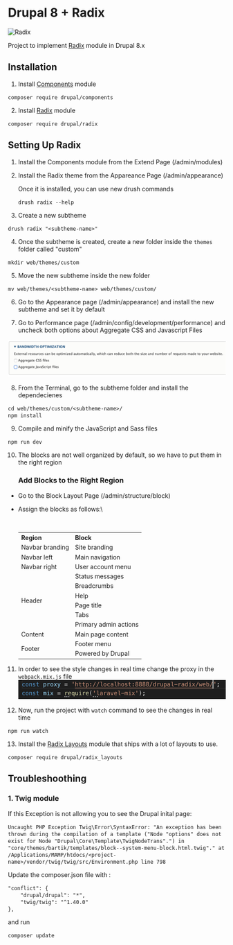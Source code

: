 # Drupal 8 + Radix

![Radix](https://www.drupal.org/files/logos_0.png)

Project to implement [Radix](https://www.drupal.org/project/radix) module in Drupal 8.x

## Installation
1. Install [Components](https://www.drupal.org/project/components) module
```
composer require drupal/components
```

2. Install [Radix](https://www.drupal.org/project/radix) module
```
composer require drupal/radix
```

## Setting Up Radix
1. Install the Components module from the Extend Page (/admin/modules)

2. Install the Radix theme from the Appareance Page (/admin/appearance)

    Once it is installed, you can use new drush commands
    ```
    drush radix --help
    ```

3. Create a new subtheme
```
drush radix "<subtheme-name>"
```

4. Once the subtheme is created, create a new folder inside the `themes` folder called "custom"
```
mkdir web/themes/custom
```

5. Move the new subtheme inside the new folder
```
mv web/themes/<subtheme-name> web/themes/custom/
```

6. Go to the Appearance page (/admin/appearance) and install the new subtheme and set it by default 


7. Go to Performance page (/admin/config/development/performance) and uncheck both options about Aggregate CSS and Javascript Files 

![uncheck_aggregate](./docs/uncheck_aggregate.png)


8. From the Terminal, go to the subtheme folder and install the dependecienes
```
cd web/themes/custom/<subtheme-name>/
npm install
```

9. Compile and minify the JavaScript and Sass files 
```
npm run dev
```

10. The blocks are not well organized by default, so we have to put them in the right region

    ### Add Blocks to the Right Region
- Go to the Block Layout Page (/admin/structure/block)
- Assign the blocks as follows:\

    <br>

    <table>
        <tr>
            <th>Region</th>
            <th>Block</th>
        </tr>
        <tr>
            <td>Navbar branding</td>
            <td>Site branding</td>
        </tr>
        <tr>
            <td>Navbar left</td>
            <td>Main navigation</td>
        </tr>
        <tr>
            <td>Navbar right</td>
            <td>User account menu</td>
        </tr>
        <tr>
            <td rowspan="6">Header</td>
            <td>Status messages</td>
        </tr>
        <tr>
            <td>Breadcrumbs</td>
        </tr>
        <tr>
            <td>Help</td>
        </tr>
        <tr>
            <td>Page title</td>
        </tr>
        <tr>
            <td>Tabs</td>
        </tr>
        <tr>
            <td>Primary admin actions</td>
        </tr>
        <tr>
            <td>Content</td>
            <td>Main page content</td>
        </tr>
        <tr>
            <td rowspan="2">Footer</td>
            <td>Footer menu</td>
        </tr>
        <tr>
            <td>Powered by Drupal</td>
        </tr>
    </table>

11. In order to see the style changes in real time change the proxy in the `webpack.mix.js` file 
![proxy](./docs/proxy.png)

12. Now, run the project with `watch` command to see the changes in real time
```
npm run watch
```

13. Install the [Radix Layouts](https://www.drupal.org/project/radix_layouts) module that ships with a lot of layouts to use.
```
composer require drupal/radix_layouts
```

## Troubleshoothing

### 1.  Twig module  
If this Exception is not allowing you to see the Drupal inital page: 
```
Uncaught PHP Exception Twig\Error\SyntaxError: "An exception has been thrown during the compilation of a template ("Node "options" does not exist for Node "Drupal\Core\Template\TwigNodeTrans".") in "core/themes/bartik/templates/block--system-menu-block.html.twig"." at /Applications/MAMP/htdocs/<project-name>/vendor/twig/twig/src/Environment.php line 798
```

Update the composer.json file with :
```
"conflict": {
    "drupal/drupal": "*",
    "twig/twig": "^1.40.0"
},
```

and run
```
composer update
```